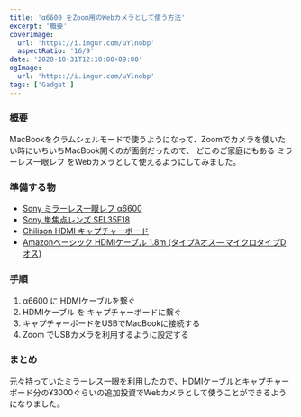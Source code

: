 ```yaml
---
title: 'α6600 をZoom用のWebカメラとして使う方法'
excerpt: '概要'
coverImage: 
  url: 'https://i.imgur.com/uYlnobp'
  aspectRatio: '16/9'
date: '2020-10-31T12:10:00+09:00'
ogImage:
  url: 'https://i.imgur.com/uYlnobp'
tags: ['Gadget']
---
```


### 概要

MacBookをクラムシェルモードで使うようになって、Zoomでカメラを使いたい時にいちいちMacBook開くのが面倒だったので、 どこのご家庭にもある ミラーレス一眼レフ をWebカメラとして使えるようにしてみました。

### 準備する物

*   [Sony ミラーレス一眼レフ α6600](https://www.amazon.co.jp/dp/B07X6HLHTV?ie=UTF8&linkCode=ll1&tag=homura10059-22&linkId=90768e823ba624eda58c1e0f76f0a5f3&language=ja_JP&ref_=as_li_ss_tl)
*   [Sony 単焦点レンズ SEL35F18](https://www.amazon.co.jp/dp/B009Z3PBAC?ie=UTF8&linkCode=ll1&tag=homura10059-22&linkId=4c5a81a2715c41c7304722a9f67d1c00&language=ja_JP&ref_=as_li_ss_tl)
*   [Chilison HDMI キャプチャーボード](https://www.amazon.co.jp/dp/B08D66RBWC?ie=UTF8&linkCode=ll1&tag=homura10059-22&linkId=dd58defa4fab19e5d1eaa2705b9da4f3&language=ja_JP&ref_=as_li_ss_tl)
*   [Amazonベーシック HDMIケーブル 1.8m (タイプAオス — マイクロタイプDオス)](https://www.amazon.co.jp/dp/B014I8U33I?ie=UTF8&linkCode=ll1&tag=homura10059-22&linkId=5494bd476a48e222805fe5d31ae00ac5&language=ja_JP&ref_=as_li_ss_tl)

### 手順

1.  α6600 に HDMIケーブルを繋ぐ
2.  HDMIケーブル を キャプチャーボードに繋ぐ
3.  キャプチャーボードをUSBでMacBookに接続する
4.  Zoom でUSBカメラを利用するように設定する

### まとめ

元々持っていたミラーレス一眼を利用したので、HDMIケーブルとキャプチャーボード分の¥3000ぐらいの追加投資でWebカメラとして使うことができるようになりました。